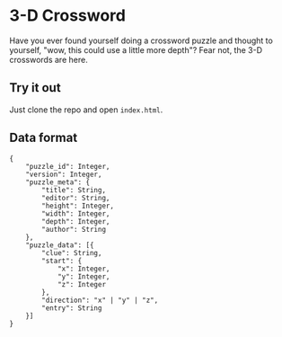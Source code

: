 # 3-D Crossword

Have you ever found yourself doing a crossword puzzle and thought to yourself, "wow, this could use a little more depth"? Fear not, the 3-D crosswords are here.

## Try it out
Just clone the repo and open `index.html`.

## Data format
```
{
	"puzzle_id": Integer,
	"version": Integer,
	"puzzle_meta": {
		"title": String,
		"editor": String,
		"height": Integer,
		"width": Integer,
		"depth": Integer,
		"author": String
	},
	"puzzle_data": [{
		"clue": String,
		"start": {
			"x": Integer,
			"y": Integer,
			"z": Integer
		},
		"direction": "x" | "y" | "z",
		"entry": String
	}]
}
```
